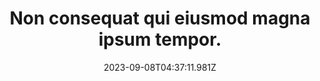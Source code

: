 ---
title: 'Non consequat qui eiusmod magna ipsum tempor.'
supTitle: 'Veniam nostrud officia eu dolor enim.'
date: 2023-09-08T04:37:11.981Z
---
